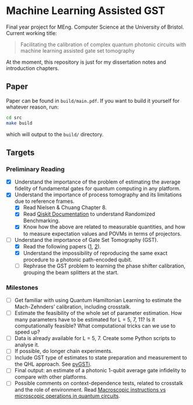 # Machine Learning Assisted GST

Final year project for MEng. Computer Science at the University of Bristol. Current working title:

> Facilitating the calibration of complex quantum photonic circuits with machine learning 
> assisted gate set tomography

At the moment, this repository is just for my dissertation notes and introduction chapters.

## Paper

Paper can be found in `build/main.pdf`. If you want to build it yourself for whatever reason, run:


```bash
cd src
make build
```

which will output to the `build/` directory.

## Targets

### Preliminary Reading

- [x] Understand the importance of the problem of estimating the average fidelity of fundamental gates for quantum computing in any platform.
- [x] Understand the importance of process tomography and its limitations due to reference frames.
    - [x] Read Nielsen & Chuang Chapter 8.
    - [x] Read [Qiskit Documentation](https://qiskit.org/textbook/ch-quantum-hardware/randomized-benchmarking.html) to understand Randomized Benchmarking.
    - [x] Know how the above are related to measurable quantities, and how to measure expectation values and POVMs in terms of projectors.
- [ ] Understand the importance of Gate Set Tomography (GST).
    - [X] Read the following papers ([1](https://www.nature.com/articles/ncomms14485), [2](https://arxiv.org/pdf/2009.07301.pdf)).
    - [X] Understand the impossibility of reproducing the same exact procedure to a photonic path-encoded qubit.
    - [ ] Rephrase the GST problem to learning the phase shifter calibration, grouping the beam splitters at the start.

### Milestones

- [ ] Get familiar with using Quantum Hamiltonian Learning to estimate the Mach-Zehnders’ calibration, including  crosstalk.
- [ ] Estimate the feasibility of the whole set of parameter estimation. How many parameters have to be estimated for L = 5, 7, 11? Is it computationally feasible? What computational tricks can we use to speed up?
- [ ] Data is already available for L = 5, 7. Create some Python scripts to analyse it.
- [ ] If possible, do longer chain experiments.
- [ ] Include GST type of estimates to state preparation and measurement to the QHL approach. See [pyGSTi](https://github.com/pyGSTio/pyGSTi).
- [ ] Final output: an estimate of a photonic 1-qubit average gate infidelity to compare with other platforms. 
- [ ] Possible comments on context-dependence tests, related to crosstalk and the role of environment. Read [Macroscopic instructions vs microscopic operations in quantum circuits](https://arxiv.org/abs/1708.08173).
